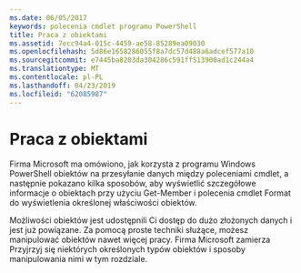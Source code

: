 ```yaml
---
ms.date: 06/05/2017
keywords: polecenia cmdlet programu PowerShell
title: Praca z obiektami
ms.assetid: 7ecc94a4-015c-4459-ae58-85289ea09030
ms.openlocfilehash: 5d86e1658286055f8a7dc57d488a6adcef577a10
ms.sourcegitcommit: e7445ba8203da304286c591ff513900ad1c244a4
ms.translationtype: MT
ms.contentlocale: pl-PL
ms.lasthandoff: 04/23/2019
ms.locfileid: "62085987"
---
```

# <a name="working-with-objects"></a>Praca z obiektami

Firma Microsoft ma omówiono, jak korzysta z programu Windows PowerShell obiektów na przesyłanie danych między poleceniami cmdlet, a następnie pokazano kilka sposobów, aby wyświetlić szczegółowe informacje o obiektach przy użyciu Get-Member i polecenia cmdlet Format do wyświetlenia określonej właściwości obiektów.

Możliwości obiektów jest udostępnili Ci dostęp do dużo złożonych danych i jest już powiązane. Za pomocą proste techniki służące, możesz manipulować obiektów nawet więcej pracy. Firma Microsoft zamierza Przyjrzyj się niektórych określonych typów obiektów i sposoby manipulowania nimi w tym rozdziale.